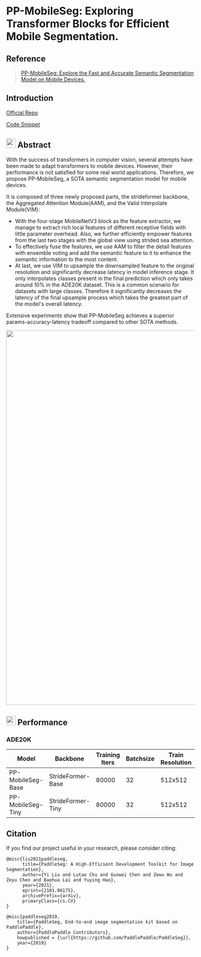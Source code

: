 # PP-MobileSeg: Exploring Transformer Blocks for Efficient Mobile Segmentation.

## Reference

>  [PP-MobileSeg: Explore the Fast and Accurate Semantic Segmentation Model on Mobile Devices. ](https://arxiv.org/abs/2304.05152)

## Introduction
<a href="https://github.com/PaddlePaddle/PaddleSeg/tree/release/2.8">Official Repo</a>

<a href="https://github.com/open-mmlab/mmsegmentation/tree/main/projects/pp_mobileseg">Code Snippet</a>

## <img src="https://user-images.githubusercontent.com/34859558/190043857-bfbdaf8b-d2dc-4fff-81c7-e0aac50851f9.png" width="25"/> Abstract
With the success of transformers in computer vision, several attempts have been made to adapt transformers to mobile devices. However, their performance is not satisfied for some real world applications. Therefore, we propose PP-MobileSeg, a SOTA semantic segmentation model for mobile devices.

It is composed of three newly proposed parts, the strideformer backbone, the Aggregated Attention Module(AAM), and the Valid Interpolate Module(VIM):
* With the four-stage MobileNetV3 block as the feature extractor, we manage to extract rich local features of different receptive fields with little parameter overhead. Also, we further efficiently empower features from the last two stages with the global view using strided sea attention.
* To effectively fuse the features, we use AAM to filter the detail features with ensemble voting and add the semantic feature to it to enhance the semantic information to the most content.
* At last, we use VIM to upsample the downsampled feature to the original resolution and significantly decrease latency in model inference stage. It only interpolates classes present in the final prediction which only takes around 10\% in the ADE20K dataset. This is a common scenario for datasets with large classes. Therefore it significantly decreases the latency of the final upsample process which takes the greatest part of the model's overall latency.


Extensive experiments show that PP-MobileSeg achieves a superior params-accuracy-latency tradeoff compared to other SOTA methods.
<div align="center">
<img src="https://user-images.githubusercontent.com/34859558/227450728-1338fcb1-3b8a-4453-a155-da60abcacb88.png"  width = "1000" />  
</div>



## <img src="https://user-images.githubusercontent.com/34859558/190044217-8f6befc2-7f20-473d-b356-148e06265205.png" width="25"/> Performance

### ADE20K
| Model | Backbone | Training Iters | Batchsize | Train Resolution | mIoU(%) | latency(ms)* | params(M) | config | Links |
|-|-|-|-|-|-|-|-|-|-|
|PP-MobileSeg-Base|StrideFormer-Base|80000|32|512x512|41.57%|265.5|5.62|[config]()|[model]()\|[log](https://bj.bcebos.com/paddleseg/dygraph/ade20k/pp_mobileseg_base/train.log)|
|PP-MobileSeg-Tiny|StrideFormer-Tiny|80000|32|512x512|36.39%|215.3|1.61|[config]()|[model]()\|[log](https://bj.bcebos.com/paddleseg/dygraph/ade20k/pp_mobileseg_tiny/train.log)|



## Citation

If you find our project useful in your research, please consider citing:

```
@misc{liu2021paddleseg,
      title={PaddleSeg: A High-Efficient Development Toolkit for Image Segmentation},
      author={Yi Liu and Lutao Chu and Guowei Chen and Zewu Wu and Zeyu Chen and Baohua Lai and Yuying Hao},
      year={2021},
      eprint={2101.06175},
      archivePrefix={arXiv},
      primaryClass={cs.CV}
}

@misc{paddleseg2019,
    title={PaddleSeg, End-to-end image segmentation kit based on PaddlePaddle},
    author={PaddlePaddle Contributors},
    howpublished = {\url{https://github.com/PaddlePaddle/PaddleSeg}},
    year={2019}
}
```


